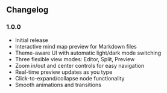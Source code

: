 ## Changelog
### 1.0.0
- Initial release
- Interactive mind map preview for Markdown files
- Theme-aware UI with automatic light/dark mode switching
- Three flexible view modes: Editor, Split, Preview
- Zoom in/out and center controls for easy navigation
- Real-time preview updates as you type
- Click-to-expand/collapse node functionality
- Smooth animations and transitions


